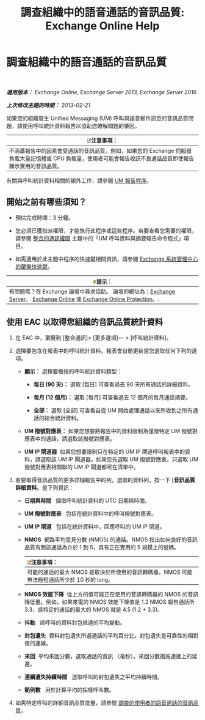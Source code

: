 ﻿---
title: '調查組織中的語音通話的音訊品質: Exchange Online Help'
TOCTitle: 調查組織中的語音通話的音訊品質
ms:assetid: 8a87694b-1678-4a01-859f-5ad3b2c73db5
ms:mtpsurl: https://technet.microsoft.com/zh-tw/library/JJ659069(v=EXCHG.150)
ms:contentKeyID: 50554024
ms.date: 05/23/2018
mtps_version: v=EXCHG.150
ms.translationtype: MT
---

# 調查組織中的語音通話的音訊品質

 

_**適用版本：** Exchange Online, Exchange Server 2013, Exchange Server 2016_

_**上次修改主題的時間：** 2013-02-21_

如果您的組織發生 Unified Messaging (UM) 呼叫與語音郵件訊息的音訊品質問題，請使用呼叫統計資料報告以協助您瞭解問題的肇因。

<table>
<thead>
<tr class="header">
<th><img src="images/Bb124558.note(EXCHG.150).gif" title="注意事項" alt="注意事項" />注意事項：</th>
</tr>
</thead>
<tbody>
<tr class="odd">
<td>不涵蓋報告中的因素會受通話的音訊品質。例如，如果您的 Exchange 伺服器負載大量記憶體或 CPU 負載量，使用者可能會報告收訊不良通話品質即使報告顯示實用的音訊品質。</td>
</tr>
</tbody>
</table>


有關與呼叫統計資料相關的額外工作，請參閱 [UM 報告程序](um-reports-procedures-exchange-2013-help.md)。

## 開始之前有哪些須知？

  - 預估完成時間：3 分鐘。

  - 您必須已獲指派權限，才能執行此程序或這些程序。若要查看您需要的權限，請參閱 [整合的通訊權限](unified-messaging-permissions-exchange-2013-help.md) 主題中的「UM 呼叫資料與摘要報告命令程式」項目。

  - 如需適用於此主題中程序的快速鍵相關資訊，請參閱 [Exchange 系統管理中心的鍵盤快速鍵](keyboard-shortcuts-in-the-exchange-admin-center-exchange-online-protection-help.md)。

<table>
<thead>
<tr class="header">
<th><img src="images/Bb124558.tip(EXCHG.150).gif" title="提示" alt="提示" />提示：</th>
</tr>
</thead>
<tbody>
<tr class="odd">
<td>有問題嗎？在 Exchange 論壇中尋求協助。 論壇的網址為：<a href="https://go.microsoft.com/fwlink/p/?linkid=60612">Exchange Server</a>、 <a href="https://go.microsoft.com/fwlink/p/?linkid=267542">Exchange Online</a> 或 <a href="https://go.microsoft.com/fwlink/p/?linkid=285351">Exchange Online Protection</a>。.</td>
</tr>
</tbody>
</table>


## 使用 EAC 以取得您組織的音訊品質統計資料

1.  在 EAC 中，瀏覽到 \[整合通訊\]\> \[更多選項\]![更多選項圖示](images/JJ150550.5381819e-3b21-4873-8714-e9b956290b28(EXCHG.150).gif "更多選項圖示") \> \[呼叫統計資料\]。

2.  選擇要包含在報表中的呼叫統計資料。報表會自動更新當您選取任何下列的選項。
    
      - **顯示：** 選擇要檢視的呼叫統計資料類型：
        
          - **每日 (90 天)：** 選取 \[每日\] 可查看過去 90 天所有通話的詳細資料。
        
          - **每月 (12 個月)：** 選取 \[每月\] 可查看過去 12 個月的每月通話摘要。
        
          - **全部：** 選取 \[全部\] 可查看自從 UM 開始處理通話以來所收到之所有通話的結合統計資料。
    
      - **UM 撥號對應表：** 如果您想要將報告中的資料限制為僅限特定 UM 撥號對應表中的通話，請選取該撥號對應表。
    
      - **UM IP 閘道器**  如果您想要限制只在特定的 UM IP 閘道呼叫報表中的資料，請選取該 UM IP 閘道器。如果您先選取 UM 撥號對應表，只選取 UM 撥號對應表相關聯的 UM IP 閘道都可在清單中。

3.  若要取得音訊品質的更多詳細報告中的列，選取的資料列，按一下 \[**音訊品質詳細資料**。是下列資訊：
    
      - **日期與時間**   擷取呼叫統計資料的 UTC 日期與時間。
    
      - **UM 撥號對應表**   包括在統計資料中的呼叫撥號對應表。
    
      - **UM IP 閘道**   包括在統計資料中，回應呼叫的 UM IP 閘道。
    
      - **NMOS**  網路平均意見分數 (NMOS) 的通話。NMOS 指出如何良好的音訊品質有關該通話為介於 1 到 5，具有正在實用的 5 規模上的號碼。
        
        <table>
        <thead>
        <tr class="header">
        <th><img src="images/Bb124558.note(EXCHG.150).gif" title="注意事項" alt="注意事項" />注意事項：</th>
        </tr>
        </thead>
        <tbody>
        <tr class="odd">
        <td>可能的通話的最大 NMOS 是取決於所使用的音訊轉碼器。NMOS 可能無法極短通話所少於 10 秒的 long。</td>
        </tr>
        </tbody>
        </table>
    
      - **NMOS 效能下降**  從上方的值可能正在使用的音訊轉碼器的 NMOS 的音訊降低量。例如，如果來電的 NMOS 效能下降值是 1.2 NMOS 報告通話所 3.3，該特定的通話的最大的 NMOS 就是 4.5 (1.2 + 3.3)。
    
      - **抖動**   該呼叫的資料封包抵達的平均變動。
    
      - **封包遺失**  資料封包遺失所選通話的平均百分比。封包遺失是可靠性的相對值的連線。
    
      - **來回**  平均來回分數，選取通話的音訊 （毫秒）。來回分數措施連接上的延遲。
    
      - **連續遺失持續時間**   選取呼叫的封包遺失之平均持續時間。
    
      - **範例數**   用於計算平均的採樣呼叫數。

4.  如需特定呼叫的詳細音訊品質度量，請參閱 [調查的使用者的語音通話的音訊品質](investigate-the-audio-quality-of-voice-calls-for-a-user-exchange-2013-help.md)。

